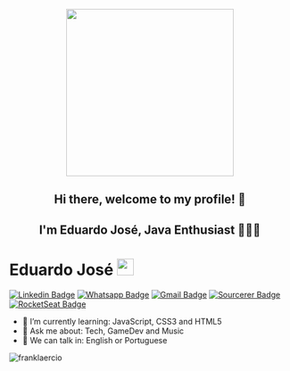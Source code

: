 
<p align='center'><img width='300' src="https://github.com/Duduxs/Duduxs/blob/master/octocat.png"/></p>

<p align="center">
  <h2 align="center">  Hi there, welcome to my profile! 👋</h2>
  <h2 align="center">  I'm Eduardo José, Java Enthusiast 👨🏻‍💻</h2> 
</p>

# Eduardo José <img src="https://github.com/TheDudeThatCode/TheDudeThatCode/blob/master/Assets/Mario_Hello_Big.gif" width="30px">

[![Linkedin Badge](https://img.shields.io/badge/-Linkedin-6633cc?style=flat-square&logo=Linkedin&logoColor=white&color=BLACK&link=https://www.linkedin.com/in/eduarddojose/)](https://www.linkedin.com/in/eduarddojose/)
[![Whatsapp Badge](https://img.shields.io/badge/-WhatsApp-6633cc?style=flat-square&logo=Whatsapp&logoColor=white&color=BLACK&link=https://whats.link/eduardojose)](https://whats.link/eduardojose)
[![Gmail Badge](https://img.shields.io/badge/-Gmail-c14438?style=flat-square&logo=Gmail&logoColor=white&color=BLACK&link=mailto:duduxss3@gmail.com)](mailto:duduxss3@gmail.com)
[![Sourcerer Badge](https://img.shields.io/badge/-Sourcerer.io-6633cc?style=flat-square&logo=appveyor&logoColor=white&color=BLACK&link=https://sourcerer.io/duduxs)](https://sourcerer.io/duduxs)
[![RocketSeat Badge](https://img.shields.io/badge/-RocketSeat-6633cc?style=flat-square&logo=Polymer-Project&logoColor=white&color=BLACK&link=https://app.rocketseat.com.br/me/eduardo-jose-1594223134)](https://app.rocketseat.com.br/me/eduardo-jose-1594223134)


- 🚀 I’m currently learning: JavaScript, CSS3 and HTML5
- 💬 Ask me about: Tech, GameDev and Music
- 📣 We can talk in: English or Portuguese

<img align="left" alt="franklaercio" src="https://github-readme-stats.codestackr.vercel.app/api?username=duduxs&show_icons=true&hide_border=true" />
